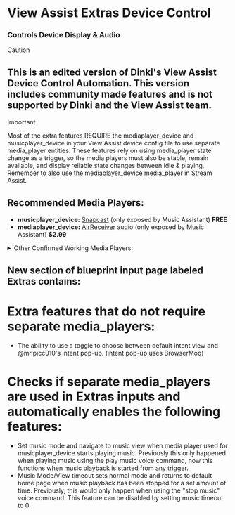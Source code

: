 # View Assist Extras Device Control
### Controls Device Display & Audio

> [!CAUTION] 
> ## **This is an edited version of Dinki's View Assist Device Control Automation. This version includes community made features and is __not__ supported by Dinki and the View Assist team.**

> [!IMPORTANT]
> Most of the extra features REQUIRE the mediaplayer_device and musicplayer_device in your View Assist device config file to use separate media_player entities. These features rely on using media_player state change as a trigger, so the media players must also be stable, remain available, and display reliable state changes between idle & playing. Remember to also use the mediaplayer_device media_player in Stream Assist.

## Recommended Media Players:
* **musicplayer_device:** [Snapcast](https://play.google.com/store/apps/details?id=de.badaix.snapcast&hl=en_US) (only exposed by Music Assistant) **FREE**
* **mediaplayer_device:** [AirReceiver](https://play.google.com/store/apps/details?id=com.softmedia.receiver&hl=en_US) audio (only exposed by Music Assistant) **$2.99**
<details>

<summary>Other Confirmed Working Media Players:</summary>

* [Fully Kiosk Browser](https://play.google.com/store/apps/details?id=de.ozerov.fully&hl=en_US) media player (exposed by Music Assistant) 
> [!WARNING]
> If using the FKB media player, it must be the one exposed by Music Assistant or it will go unavailable and will not be able to act as a trigger.
>
> The FKB media player seems to have a delay between state changes and audio playback. 
> State will change from idle to playing and then audio playback will begin after a 1-2 second delay.
> Audio playback will end and then state will change from playing to idle after a 1-2 second delay.
> These delays lead to a feeling of decreased responsiveness.


</details>


## New section of blueprint input page labeled Extras contains:

# Extra features that do not require separate media_players:
* The ability to use a toggle to choose between default intent view and @mr.picc010's intent pop-up. (intent pop-up uses BrowserMod)

# Checks if separate media_players are used in Extras inputs and automatically enables the following features: 
* Set music mode and navigate to music view when media player used for musicplayer_device starts playing music. Previously this only happened when playing music using the play music voice command, now this functions when music playback is started from any trigger.
* Music Mode/View timeout sets normal mode and returns to default home page when music playback has been stopped for a set amount of time. Previously, this would only happen when using the "stop music" voice command. This feature can be disabled by setting music timeout to 0.

